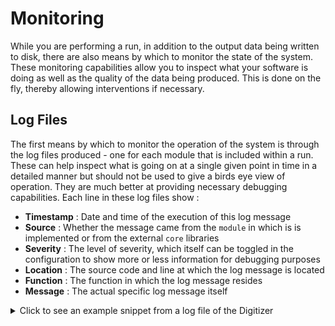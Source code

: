 # Monitoring
While you are performing a run, in addition to the output data being written to disk, 
there are also means by which to monitor the state of the system.  These monitoring
capabilities allow you to inspect what your software is doing as well as the quality
of the data being produced.  This is done on the fly, thereby allowing interventions if 
necessary.  


## Log Files
The first means by which to monitor the operation of the system is through the log
files produced - one for each module that is included within a run. These can help inspect what is
going on at a single given point in time in a detailed manner but should not be used to
give a birds eye view of operation.  They are much better at providing necessary debugging capabilities.  Each line in these log
files show :

  - __Timestamp__ : Date and time of the execution of this log message
  - __Source__ : Whether the message came from the `module` in which is is implemented or from the external `core` libraries
  - __Severity__ : The level of severity, which itself can be toggled in the configuration to show more or less information for debugging purposes
  - __Location__ : The source code and line at which the log message is located
  - __Function__ : The function in which the log message resides
  - __Message__ : The actual specific log message itself

<details><summary>Click to see an example snippet from a log file of the Digitizer</summary>
<p>
```
[2020-10-21 16:03:30.038] [core] [info] [Core.cpp:30] [bool daqling::core::Core::setupCommandPath()]   BINDING COMMAND SOCKET : tcp://*:5560
[2020-10-21 16:03:30.040] [core] [info] [ConnectionManager.cpp:43] [bool daqling::core::ConnectionManager::setupCommandConnection(uint8_t, std::__cxx11::string)]   Command is connected on: tcp://*:5560
[2020-10-21 16:03:30.163] [core] [info] [ConnectionManager.cpp:135] [bool daqling::core::ConnectionManager::addChannel(unsigned int, daqling::core::ConnectionManager::EDirection, const string&, size_t, unsigned int, size_t)]   Adding SERVER channel for: [0] bind: tcp://*:8104
[2020-10-21 16:03:30.217] [module] [info] [DigitizerReceiverModule.cpp:23] [DigitizerReceiverModule::DigitizerReceiverModule()]  
[2020-10-21 16:03:30.217] [module] [info] [DigitizerReceiverModule.cpp:24] [DigitizerReceiverModule::DigitizerReceiverModule()]  DigitizerReceiverModule Constructor
[2020-10-21 16:03:30.218] [module] [info] [DigitizerReceiverModule.cpp:30] [DigitizerReceiverModule::DigitizerReceiverModule()]  Getting IP Address
[2020-10-21 16:03:30.219] [module] [info] [DigitizerReceiverModule.cpp:48] [DigitizerReceiverModule::DigitizerReceiverModule()]  Input locale : 128.141.151.198
[2020-10-21 16:03:30.219] [module] [info] [Helper.cpp:333] [std::__cxx11::string GetIPAddress(char*)]  Interpreting as direct IP address
[2020-10-21 16:03:30.219] [module] [info] [Helper.cpp:360] [std::__cxx11::string GetIPAddress(char*)]  Discovered digitizer IP address : 128.141.151.198
[2020-10-21 16:03:30.219] [module] [info] [DigitizerReceiverModule.cpp:51] [DigitizerReceiverModule::DigitizerReceiverModule()]  Input address/host  : "128.141.151.198"
[2020-10-21 16:03:30.219] [module] [info] [DigitizerReceiverModule.cpp:52] [DigitizerReceiverModule::DigitizerReceiverModule()]  Returned IP Address : 128.141.151.198
[2020-10-21 16:03:30.219] [module] [info] [DigitizerReceiverModule.cpp:66] [DigitizerReceiverModule::DigitizerReceiverModule()]  Digitizer IP Address : 128.141.151.198
[2020-10-21 16:03:30.219] [module] [info] [DigitizerReceiverModule.cpp:70] [DigitizerReceiverModule::DigitizerReceiverModule()]  Getting VME digitizer HW address
[2020-10-21 16:03:30.220] [module] [info] [DigitizerReceiverModule.cpp:80] [DigitizerReceiverModule::DigitizerReceiverModule()]  Base VME Address = 0x32000000
[2020-10-21 16:03:30.220] [module] [info] [Comm_vx1730.cpp:36] [vx1730::vx1730(char*, unsigned int)]  vx1730::Constructor
[2020-10-21 16:03:30.220] [module] [info] [Comm_vx1730.cpp:54] [vx1730::vx1730(char*, unsigned int)]  Openning VME connection : 
[2020-10-21 16:03:30.220] [module] [info] [Comm_vx1730.cpp:55] [vx1730::vx1730(char*, unsigned int)]  get_vmeopen_messages = sis3153eth UDP port is open
[2020-10-21 16:03:30.220] [module] [info] [Comm_vx1730.cpp:56] [vx1730::vx1730(char*, unsigned int)]  nof_found_devices    =                    1
[2020-10-21 16:03:30.221] [module] [info] [Helper_sis3153.cpp:131] [int sis3153_TestComm(sis3153eth*, bool)]  sis3153_TestComm
[2020-10-21 16:03:30.222] [module] [debug] [Helper_sis3153.cpp:162] [int sis3153_TestComm(sis3153eth*, bool)]  =====================================
[2020-10-21 16:03:30.222] [module] [debug] [Helper_sis3153.cpp:163] [int sis3153_TestComm(sis3153eth*, bool)]  Testing interface card communications with LED A on and off
[2020-10-21 16:03:30.223] [module] [debug] [Helper_sis3153.cpp:164] [int sis3153_TestComm(sis3153eth*, bool)]  =====================================
[2020-10-21 16:03:30.223] [module] [debug] [Helper_sis3153.cpp:165] [int sis3153_TestComm(sis3153eth*, bool)]  Turn LED-A on
[2020-10-21 16:03:30.323] [module] [debug] [Helper_sis3153.cpp:170] [int sis3153_TestComm(sis3153eth*, bool)]  Turn LED-A off
[2020-10-21 16:03:30.424] [module] [debug] [Helper_sis3153.cpp:175] [int sis3153_TestComm(sis3153eth*, bool)]  Turn LED-A on
[2020-10-21 16:03:30.424] [module] [debug] [Helper_sis3153.cpp:179] [int sis3153_TestComm(sis3153eth*, bool)]  The light should still be on for LED A on the interface card
[2020-10-21 16:03:30.427] [module] [info] [Comm_vx1730.cpp:80] [void vx1730::TestCommDigitizer(json)]  Testing read/write to scratch space on digitizer
[2020-10-21 16:03:30.428] [module] [info] [Comm_vx1730.cpp:96] [void vx1730::TestCommDigitizer(json)]  Check Fixed Configurations
[2020-10-21 16:03:30.429] [module] [info] [Comm_vx1730.cpp:110] [void vx1730::TestCommDigitizer(json)]  VX1730_CONFIG_ROM : 24
[2020-10-21 16:03:30.429] [module] [info] [Comm_vx1730.cpp:111] [void vx1730::TestCommDigitizer(json)]  VX1730_CONFIG_ROM_BOARD_VERSION : 196
[2020-10-21 16:03:30.429] [module] [info] [Comm_vx1730.cpp:112] [void vx1730::TestCommDigitizer(json)]  VX1730_CONFIG_ROM_BOARD_FORMFACTOR : 1
[2020-10-21 16:03:30.429] [module] [info] [Comm_vx1730.cpp:113] [void vx1730::TestCommDigitizer(json)]  VX1730_ROC_FPGA_FW_REV : 1108870166
[2020-10-21 16:03:30.430] [module] [info] [Comm_vx1730.cpp:115] [void vx1730::TestCommDigitizer(json)]  BoardType config : "v0"
[2020-10-21 16:03:30.430] [module] [info] [Comm_vx1730.cpp:117] [void vx1730::TestCommDigitizer(json)]  Validating board type : v0
[2020-10-21 16:03:30.430] [module] [warning] [Comm_vx1730.cpp:119] [void vx1730::TestCommDigitizer(json)]  VX1730_CONFIG_ROM : This is not consistent with board v0 specs.
[2020-10-21 16:03:30.430] [module] [warning] [Comm_vx1730.cpp:121] [void vx1730::TestCommDigitizer(json)]  VX1730_CONFIG_ROM_BOARD_VERSION : This is not consistent with board v0 specs.
[2020-10-21 16:03:30.430] [module] [warning] [Comm_vx1730.cpp:125] [void vx1730::TestCommDigitizer(json)]  VX1730_ROC_FPGA_FW_REV : This is not consistent with board v0 specs.

```
</p>
</details>
<br>

In the source code, the amount of log messages that will be printed is intrinsically 
linked to the severity with which you choose to perform a run for a specific module.
The four levels of increasing severity that can be selected for a given module correspond to :

  - `DEBUG`  : These message should be implemented to allow for the inspection of very detailed information within the code.
  - `INFO`   : These message should be used to see standard information.
  - `WARNING`: These message should alert the user that something funky is going on, but will not break the system.
  - `ERROR`  : These message should alert the user that the system is about to break to has broken.  

Precisely which level of severity is printed for a given module can be controlled within the configuration
of that module by choosing the levels at this line for the module itself or the module calls to the core code.

```
"loglevel": {"core": "INFO", "module": "DEBUG"},
```

## Run Monitoring
In addition to the log files, there are two complementary monitoring applications that
provide the ability to inspect the operation of the system from a broader position and 
more quickly diagnose problems.  However, unlike the log files, they do not provide
detailed information connected to the source code that is running.  These two applications
are :

  - Time-based Metrics : Used for inspection of single valued metrics ("scalars") and their
  evolution over the course of time during running.
  - Histograms : Used for inspection of aggregated data from the past.

### Time-based Metrics
The first monitoring application pertains to the inspection of "scalars" stored in a time
sequence.  This time sequence is saved in a [Redis](https://redis.io/) database and subsequently queried
by the [Grafana](https://grafana.com/) application to provide a user-friendly view of the data.  

![](img/example_grafana.png)

Accessing this dashboard was already covered in the [section on running](./running). The Grafana application itself is well-documented by the industry sources elsewhere
and we encourage users to seek that documentation and implement it at will.  For example, in this web-GUI
any individual can modify the *Dashboard* to do the following :

  - Monitor a new published metric stored in Redis : 
  - Include additional calculated metrics or : 
  - Configure the dashboard to send automated warnings to emails : 
  
As you can see, the documentation for doing many things is plentiful and so we forego 
re-writing this here. If you do find a useful
feature that you think would be helpful for other FASER collaborators to know about, consider 
adding it to this documentation by following the steps [outlined here](./documentation) and
including it in the list above or creating a subsection below.

#### Your New Grafana Monitoring Feature
Have a new monitoring feature that you want others to know about? Add it here.

### Histograms

__CLAIRE OR EDWARD__






















